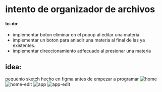 # intento de organizador de archivos

#### to-do:
- implementar boton eliminar en el popup al editar una materia.
- implementar un boton para aniadir una materia al final de las ya existentes.
- implementar direccionamiento adfecuado al presionar una materia

## idea:
pequenio sketch hecho en figma antes de empezar a programar
![home](https://github.com/MarcosQ88/proyecto1/assets/87101833/f7e25885-230a-4b97-8fba-a03632cf3176)
![home-edit](https://github.com/MarcosQ88/proyecto1/assets/87101833/02ca3edb-437a-4608-85a9-f5bf9562bdfb)
![app](https://github.com/MarcosQ88/proyecto1/assets/87101833/69df1382-17fa-45a7-a4c8-9507348e9ef6)
![app-edit](https://github.com/MarcosQ88/proyecto1/assets/87101833/a3900eac-4bb3-46cc-bdf3-f9765d302d41)
